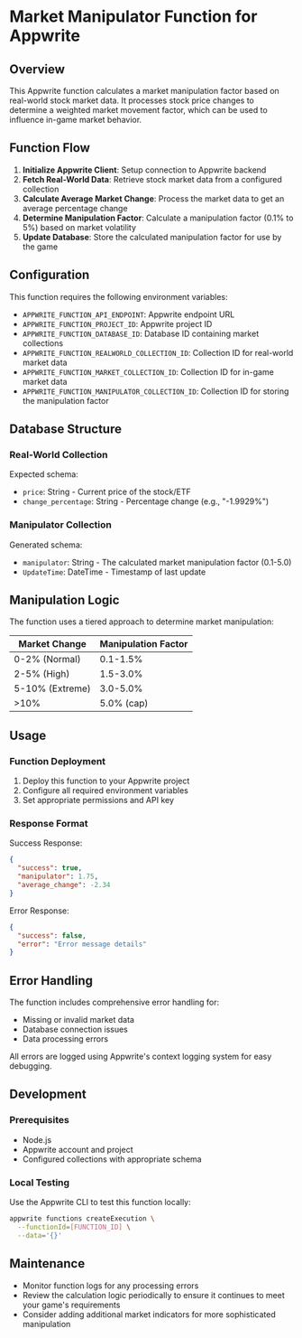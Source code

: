 # Market Manipulator Function for Appwrite

## Overview

This Appwrite function calculates a market manipulation factor based on real-world stock market data. It processes stock price changes to determine a weighted market movement factor, which can be used to influence in-game market behavior.

## Function Flow

1. **Initialize Appwrite Client**: Setup connection to Appwrite backend
2. **Fetch Real-World Data**: Retrieve stock market data from a configured collection
3. **Calculate Average Market Change**: Process the market data to get an average percentage change
4. **Determine Manipulation Factor**: Calculate a manipulation factor (0.1% to 5%) based on market volatility
5. **Update Database**: Store the calculated manipulation factor for use by the game

## Configuration

This function requires the following environment variables:

- `APPWRITE_FUNCTION_API_ENDPOINT`: Appwrite endpoint URL
- `APPWRITE_FUNCTION_PROJECT_ID`: Appwrite project ID
- `APPWRITE_FUNCTION_DATABASE_ID`: Database ID containing market collections
- `APPWRITE_FUNCTION_REALWORLD_COLLECTION_ID`: Collection ID for real-world market data
- `APPWRITE_FUNCTION_MARKET_COLLECTION_ID`: Collection ID for in-game market data
- `APPWRITE_FUNCTION_MANIPULATOR_COLLECTION_ID`: Collection ID for storing the manipulation factor

## Database Structure

### Real-World Collection

Expected schema:

- `price`: String - Current price of the stock/ETF
- `change_percentage`: String - Percentage change (e.g., "-1.9929%")

### Manipulator Collection

Generated schema:

- `manipulator`: String - The calculated market manipulation factor (0.1-5.0)
- `UpdateTime`: DateTime - Timestamp of last update

## Manipulation Logic

The function uses a tiered approach to determine market manipulation:

| Market Change   | Manipulation Factor |
| --------------- | ------------------- |
| 0-2% (Normal)   | 0.1-1.5%            |
| 2-5% (High)     | 1.5-3.0%            |
| 5-10% (Extreme) | 3.0-5.0%            |
| >10%            | 5.0% (cap)          |

## Usage

### Function Deployment

1. Deploy this function to your Appwrite project
2. Configure all required environment variables
3. Set appropriate permissions and API key

### Response Format

Success Response:

```json
{
  "success": true,
  "manipulator": 1.75,
  "average_change": -2.34
}
```

Error Response:

```json
{
  "success": false,
  "error": "Error message details"
}
```

## Error Handling

The function includes comprehensive error handling for:

- Missing or invalid market data
- Database connection issues
- Data processing errors

All errors are logged using Appwrite's context logging system for easy debugging.

## Development

### Prerequisites

- Node.js
- Appwrite account and project
- Configured collections with appropriate schema

### Local Testing

Use the Appwrite CLI to test this function locally:

```bash
appwrite functions createExecution \
  --functionId=[FUNCTION_ID] \
  --data='{}'
```

## Maintenance

- Monitor function logs for any processing errors
- Review the calculation logic periodically to ensure it continues to meet your game's requirements
- Consider adding additional market indicators for more sophisticated manipulation
